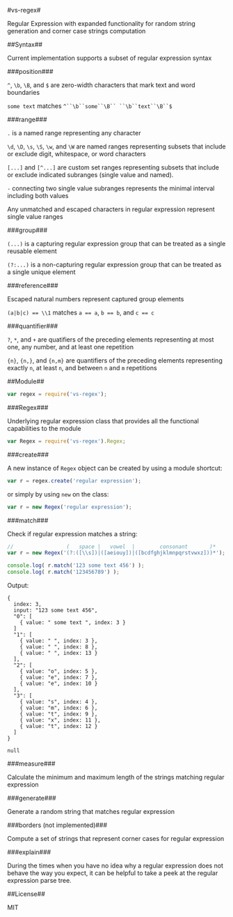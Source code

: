 #vs-regex#

Regular Expression with expanded functionality for random string generation and corner case strings computation



##Syntax##

Current implementation supports a subset of regular expression syntax

###position###

`^`, `\b`, `\B`, and `$` are zero-width characters that mark text and word boundaries

`some text` matches `^``\b``some``\B`` ``\b``text``\B``$`

###range###

`.` is a named range representing any character

`\d`, `\D`, `\s`, `\S`, `\w`, and `\W` are named ranges representing subsets that include or exclude digit, whitespace, or word characters

`[...]` and `[^...]` are custom set ranges representing subsets that include or exclude indicated subranges (single value and named).

`-` connecting two single value subranges represents the minimal interval including both values

Any unmatched and escaped characters in regular expression represent single value ranges

###group###

`(...)` is a capturing regular expression group that can be treated as a single reusable element

`(?:...)` is a non-capturing regular expression group that can be treated as a single unique element

###reference###

Escaped natural numbers represent captured group elements

`(a|b|c) == \\1` matches `a == a`, `b == b`, and `c == c`

###quantifier###

`?`, `*`, and `+` are quatifiers of the preceding elements representing at most one, any number, and at least one repetition

`{n}`, `{n,}`, and `{n,m}` are quantifiers of the preceding elements representing exactly `n`, at least `n`, and between `n` and `m` repetitions



##Module##

```javascript
var regex = require('vs-regex');
```

###Regex###

Underlying regular expression class that provides all the functional capabilities to the module

```javascript
var Regex = require('vs-regex').Regex;
```

###create###

A new instance of `Regex` object can be created by using a module shortcut:

```javascript
var r = regex.create('regular expression');
```

or simply by using `new` on the class:

```javascript
var r = new Regex('regular expression');
```

###match###

Check if regular expression matches a string:

```javascript
//                 (   space |   vowel  |        consonant       )*
var r = new Regex('(?:([\\s])|([aeiouy])|([bcdfghjklmnpqrstvwxz]))*');

console.log( r.match('123 some text 456') );
console.log( r.match('123456789') );
```

Output:
```
{
  index: 3,
  input: "123 some text 456",
  "0": [
    { value: " some text ", index: 3 }
  ]
  "1": [
    { value: " ", index: 3 },
    { value: " ", index: 8 },
    { value: " ", index: 13 }
  ],
  "2": [
    { value: "o", index: 5 },
    { value: "e", index: 7 },
    { value: "e", index: 10 }
  ],
  "3": [
    { value: "s", index: 4 },
    { value: "m", index: 6 },
    { value: "t", index: 9 },
    { value: "x", index: 11 },
    { value: "t", index: 12 }
  ]
}

null
```

###measure###

Calculate the minimum and maximum length of the strings matching regular expression

###generate###

Generate a random string that matches regular expression

###borders (not implemented)###

Compute a set of strings that represent corner cases for regular expression

###explain###

During the times when you have no idea why a regular expression does not behave the way you expect, it can be helpful to take a peek at the regular expression parse tree.



##License##

MIT
